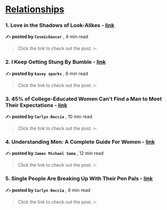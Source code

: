 
<h1><a href=https://medium.com/tag/relationships/recommended target="_blank" rel="noopener noreferrer">Relationships</a></h1>
<h3>1. Love in the Shadows of Look-Alikes - <a href=https://medium.com/counterarts/love-in-the-shadows-of-look-alikes-d0d0b3b22275?source=tag_recommended_feed---------0-84----------relationships----------0f4bf276_ec90_41ad_9a05_80e15bca4680------- target="_blank" rel="noopener noreferrer">link</a></h3>

✍️ **posted by `CosmicDancer`** <date> , 4 min read</date>

<blockquote>Click the link to check out the post. ⌲</blockquote>

<h3>2. I Keep Getting Stung By Bumble - <a href=https://medium.com/heart-affairs/i-keep-getting-stung-by-bumble-b409a7907efe?source=tag_recommended_feed---------1-107----------relationships----------0f4bf276_ec90_41ad_9a05_80e15bca4680------- target="_blank" rel="noopener noreferrer">link</a></h3>

✍️ **posted by `kasey sparks`** <date> , 6 min read</date>

<blockquote>Click the link to check out the post. ⌲</blockquote>

<h3>3. 45% of College-Educated Women Can’t Find a Man to Meet Their Expectations - <a href=https://medium.com/heart-affairs/45-of-college-educated-women-cant-find-a-man-to-meet-their-expectations-33bee4ffcbc6?source=tag_recommended_feed---------2-85----------relationships----------0f4bf276_ec90_41ad_9a05_80e15bca4680------- target="_blank" rel="noopener noreferrer">link</a></h3>

✍️ **posted by `Carlyn Beccia`** <date> , 10 min read</date>

<blockquote>Click the link to check out the post. ⌲</blockquote>

<h3>4. Understanding Men: A Complete Guide For Women - <a href=https://medium.com/@jamesmsama/understanding-men-a-complete-guide-for-women-f00b5cc1c24d?source=tag_recommended_feed---------3-84----------relationships----------0f4bf276_ec90_41ad_9a05_80e15bca4680------- target="_blank" rel="noopener noreferrer">link</a></h3>

✍️ **posted by `James Michael Sama`** <date> , 12 min read</date>

<blockquote>Click the link to check out the post. ⌲</blockquote>

<h3>5. Single People Are Breaking Up With Their Pen Pals - <a href=https://medium.com/heart-affairs/single-people-are-breaking-up-with-their-pen-pals-f27c1101e6e2?source=tag_recommended_feed---------4-107----------relationships----------0f4bf276_ec90_41ad_9a05_80e15bca4680------- target="_blank" rel="noopener noreferrer">link</a></h3>

✍️ **posted by `Carlyn Beccia`** <date> , 6 min read</date>

<blockquote>Click the link to check out the post. ⌲</blockquote>

